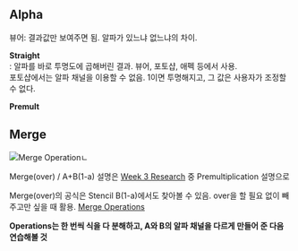## Alpha
뷰어: 결과값만 보여주면 됨. 알파가 있느냐 없느냐의 차이. 

**Straight**   
: 알파를 바로 투명도에 곱해버린 결과. 뷰어, 포토샵, 애펙 등에서 사용.    
포토샵에서는 알파 채널을 이용할 수 없음. 1이면 투명해지고, 그 값은 사용자가 조정할 수 없다. 

**Premult**  

## Merge
![Merge Operationㄴ](https://img1.daumcdn.net/thumb/R720x0.q80/?scode=mtistory2&fname=http%3A%2F%2Fcfile8.uf.tistory.com%2Fimage%2F2266BC3E5289F4E42046A1)

Merge(over) / A+B(1-a) 설명은 
[Week 3 Research](https://github.com/staryh1215/2D/blob/main/Week%203%20Research.md) 중 Premultiplication 설명으로

Merge(over)의 공식은 Stencil B(1-a)에서도 찾아볼 수 있음. over을 할 필요 없이 빼주고만 싶을 때 활용. 
[Merge Operations](https://learn.foundry.com/nuke/13.0/content/comp_environment/merging/merge_operations.html)

**Operations는 한 번씩 식을 다 분해하고, A와 B의 알파 채널을 다르게 만들어 준 다음 연습해볼 것**

